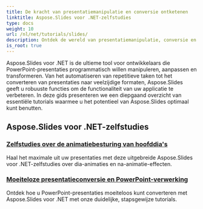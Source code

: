 ```yaml
---
title: De kracht van presentatiemanipulatie en conversie ontketenen
linktitle: Aspose.Slides voor .NET-zelfstudies
type: docs
weight: 10
url: /nl/net/tutorials/slides/
description: Ontdek de wereld van presentatiemanipulatie, conversie en PowerPoint-verwerking met Aspose.Slides voor .NET-zelfstudies. Leer presentaties te maken, converteren en verbeteren voor impactvolle resultaten.
is_root: true
---
```


Aspose.Slides voor .NET is de ultieme tool voor ontwikkelaars die PowerPoint-presentaties programmatisch willen manipuleren, aanpassen en transformeren. Van het automatiseren van repetitieve taken tot het converteren van presentaties naar veelzijdige formaten, Aspose.Slides geeft u robuuste functies om de functionaliteit van uw applicatie te verbeteren. In deze gids presenteren we een diepgaand overzicht van essentiële tutorials waarmee u het potentieel van Aspose.Slides optimaal kunt benutten.

## Aspose.Slides voor .NET-zelfstudies
### [Zelfstudies over de animatiebesturing van hoofddia's](./master-slide-animation-control/)
Haal het maximale uit uw presentaties met deze uitgebreide Aspose.Slides voor .NET-zelfstudies over dia-animaties en na-animatie-effecten.
### [Moeiteloze presentatieconversie en PowerPoint-verwerking](./presentation-conversion-guide/)
Ontdek hoe u PowerPoint-presentaties moeiteloos kunt converteren met Aspose.Slides voor .NET met onze duidelijke, stapsgewijze tutorials.